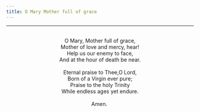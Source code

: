 ```yaml
---
title: O Mary Mother full of grace
---
```


---
<center>
<br/>
O Mary, Mother full of grace,<br/>
Mother of love and mercy, hear!<br/>
Help us our enemy to face,<br/>
And at the hour of death be near. <br/>
<br/>
Eternal praise to Thee,O Lord,<br/>
Born of a Virgin ever pure;<br/>
Praise to the holy Trinity<br/>
While endless ages yet endure. <br/>
<br/>
Amen.  <br/>

</center>
